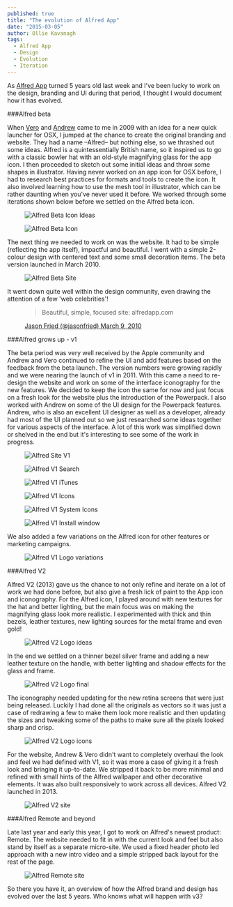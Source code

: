 ```yaml
---
published: true
title: "The evolution of Alfred App"
date: "2015-03-05"
author: Ollie Kavanagh
tags: 
  - Alfred App
  - Design
  - Evolution
  - Iteration
---
```


As [Alfred App](http://www.alfredapp.com) turned 5 years old last week and I've been lucky to work on the design, branding and UI during that period, I thought I would document how it has evolved.

###Alfred beta

When [Vero](https://twitter.com/vero) and [Andrew](https://twitter.com/preppeller) came to me in 2009 with an idea for a new quick launcher for OSX, I jumped at the chance to create the original branding and website. They had a name –Alfred– but nothing else, so we thrashed out some ideas. Alfred is a quintessentially British name, so it inspired us to go with a classic bowler hat with an old-style magnifying glass for the app icon. I then proceeded to sketch out some initial ideas and throw some shapes in illustrator. Having never worked on an app icon for OSX before, I had to research best practices for formats and tools to create the icon. It also involved learning how to use the mesh tool in illustrator, which can be rather daunting when you've never used it before. We worked through some iterations shown below before we settled on the Alfred beta icon.

<figure><img src="https://dl.dropboxusercontent.com/u/728469/capra-blog-posts/alfred-icon-ideas.jpg" alt="Alfred Beta Icon Ideas"></figure>

<figure><img src="https://dl.dropboxusercontent.com/u/728469/capra-blog-posts/alfred-icon-beta.jpg" alt="Alfred Beta Icon"></figure>

The next thing we needed to work on was the website. It had to be simple (reflecting the app itself), impactful and beautiful. I went with a simple 2-colour design with centered text and some small decoration items.  The beta version launched in March 2010.

<figure><img src="https://dl.dropboxusercontent.com/u/728469/capra-blog-posts/alfred-beta-site.jpg" alt="Alfred Beta Site"></figure>

It went down quite well within the design community, even drawing the attention of a few 'web celebrities'!

<figure class="client-blockquote">
  <blockquote>
    <p>Beautiful, simple, focused site: alfredapp.com</p>
  </blockquote>
  <figcaption><a href="https://twitter.com/jasonfried/status/10207292828">Jason Fried (@jasonfried) March 9, 2010</a></figcaption>
</figure>

###Alfred grows up - v1

The beta period was very well received by the Apple community and Andrew and Vero continued to refine the UI and add features based on the feedback from the beta launch. The version numbers were growing rapidly and we were nearing the launch of v1 in 2011. With this came a need to re-design the website and work on some of the interface iconography for the new features. We decided to keep the icon the same for now and just focus on a fresh look for the website plus the introduction of the Powerpack. I also worked with Andrew on some of the UI design for the Powerpack features. Andrew, who is also an excellent UI designer as well as a developer, already had most of the UI planned out so we just researched some ideas together for various aspects of the interface. A lot of this work was simplified down or shelved in the end but it's interesting to see some of the work in progress.

<figure><img src="https://dl.dropboxusercontent.com/u/728469/capra-blog-posts/alfred-v1-site.jpg" alt="Alfred Site V1"></figure>

<figure><img src="https://dl.dropboxusercontent.com/u/728469/capra-blog-posts/app-improvements-search.jpg" alt="Alfred V1 Search"></figure>

<figure><img src="https://dl.dropboxusercontent.com/u/728469/capra-blog-posts/app-improvements-itunes.jpg" alt="Alfred V1 iTunes"></figure>

<figure><img src="https://dl.dropboxusercontent.com/u/728469/capra-blog-posts/alfred-v1-icons.jpg" alt="Alfred V1 Icons"></figure>

<figure><img src="https://dl.dropboxusercontent.com/u/728469/capra-blog-posts/alfred-v1-system-icons.jpg" alt="Alfred V1 System Icons"></figure>

<figure><img src="https://dl.dropboxusercontent.com/u/728469/capra-blog-posts/install-window.jpg" alt="Alfred V1 Install window"></figure>

We also added a few variations on the Alfred icon for other features or marketing campaigns.

<figure><img src="https://dl.dropboxusercontent.com/u/728469/capra-blog-posts/alfred-v1-logo-variations.jpg" alt="Alfred V1 Logo variations"></figure>

###Alfred V2

Alfred V2 (2013) gave us the chance to not only refine and iterate on a lot of work we had done before, but also give a fresh lick of paint to the App icon and iconography. For the Alfred icon, I played around with new textures for the hat and better lighting, but the main focus was on making the magnifying glass look more realistic. I experimented with thick and thin bezels, leather textures, new lighting sources for the metal frame and even gold!

<figure><img src="https://dl.dropboxusercontent.com/u/728469/capra-blog-posts/alfred-v2-logo-ideas.jpg" alt="Alfred V2 Logo ideas"></figure>

In the end we settled on a thinner bezel silver frame and adding a new leather texture on the handle, with better lighting and shadow effects for the glass and frame. 

<figure><img src="https://dl.dropboxusercontent.com/u/728469/capra-blog-posts/alfred-v2-logo-final.jpg" alt="Alfred V2 Logo final"></figure>

The iconography needed updating for the new retina screens that were just being released. Luckily I had done all the originals as vectors so it was just a case of redrawing a few to make them look more realistic and then updating the sizes and tweaking some of the paths to make sure all the pixels looked sharp and crisp.

<figure><img src="https://dl.dropboxusercontent.com/u/728469/capra-blog-posts/alfred-v2-icons.jpg" alt="Alfred V2 Logo icons"></figure>

For the website, Andrew & Vero didn't want to completely overhaul the look and feel we had defined with V1, so it was more a case of giving it a fresh look and bringing it up-to-date. We stripped it back to be more minimal and refined with small hints of the Alfred wallpaper and other decorative elements. It was also built responsively to work across all devices. Alfred V2 launched in 2013.

<figure><img src="https://dl.dropboxusercontent.com/u/728469/capra-blog-posts/alfred-v2-site.jpg" alt="Alfred V2 site"></figure>

###Alfred Remote and beyond

Late last year and early this year, I got to work on Alfred's newest product: Remote. The website needed to fit in with the current look and feel but also stand by itself as a separate micro-site. We used a fixed header photo led approach with a new intro video and a simple stripped back layout for the rest of the page.

<figure><img src="https://dl.dropboxusercontent.com/u/728469/capra-blog-posts/alfred-remote-site.jpg" alt="Alfred Remote site"></figure>

So there you have it, an overview of how the Alfred brand and design has evolved over the last 5 years. Who knows what will happen with v3?
